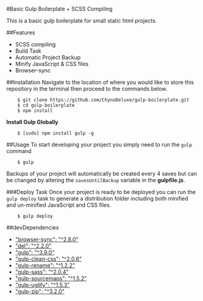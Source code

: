 #Basic Gulp Boilerplate + SCSS Compiling

This is a basic gulp boilerplate for small static html projects. 

##Features
* SCSS compiling
* Build Task
* Automatic Project Backup
* Minify JavaScript & CSS files
* Browser-sync

##Installation
Navigate to the location of where you would like to store this repository in the terminal then proceed to the commands below.

```markup
    $ git clone https://github.com/ChynoDeluxe/gulp-boilerplate.git
    $ cd gulp-boilerplate
    $ npm install
```
**Install Gulp Globally**
```markup
    $ [sudo] npm install gulp -g
```

##Usage
To start developing your project you simply need to run the `gulp` command

```markup
    $ gulp
```

Backups of your project will automatically be created every 4 saves but can be changed by altering the `savesUntilBackup` variable in the **gulpfile.js**.

###Deploy Task
Once your project is ready to be deployed you can run the `gulp deploy` task to generate a distribution folder including both minified and un-minified JavaScript and CSS files.

```markup
    $ gulp deploy
```

##devDependencies

* ["browser-sync": "^2.8.0"](https://wwwgulp.npmjs.com/package/browser-sync)
* ["del": "^2.2.0"](https://www.npmjs.com/package/del)
* ["gulp": "^3.9.0"](https://www.npmjs.com/package/gulp)
* ["gulp-clean-css": "^2.0.6"](https://www.npmjs.com/package/gulp-clean-css)
* ["gulp-rename": "^1.2.2"](https://www.npmjs.com/package/gulp-rename)
* ["gulp-sass": "^2.0.4"](https://www.npmjs.com/package/gulp-sass)
* ["gulp-sourcemaps": "^1.5.2"](https://www.npmjs.com/package/gulp-sourcemaps)
* ["gulp-uglify": "^1.5.3"](https://www.npmjs.com/package/gulp-uglify)
* ["gulp-zip": "^3.2.0"](https://www.npmjs.com/package/gulp-zip)
